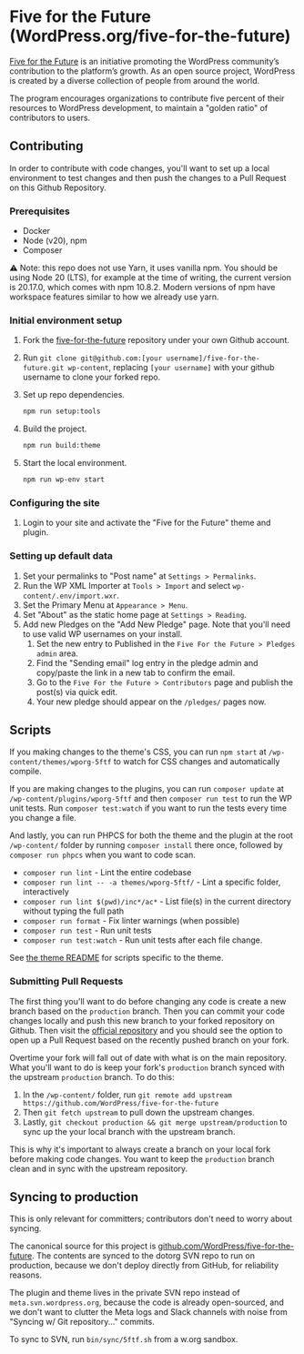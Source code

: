 # Five for the Future (WordPress.org/five-for-the-future)

[Five for the Future](https://wordpress.org/five-for-the-future) is an initiative promoting the WordPress community’s contribution to the platform’s growth. As an open source project, WordPress is created by a diverse collection of people from around the world.

The program encourages organizations to contribute five percent of their resources to WordPress development, to maintain a "golden ratio" of contributors to users.


## Contributing

In order to contribute with code changes, you'll want to set up a local environment to test changes and then push the changes to a Pull Request on this Github Repository.


### Prerequisites

* Docker
* Node (v20), npm
* Composer

⚠️ Note: this repo does not use Yarn, it uses vanilla npm. You should be using Node 20 (LTS), for example at the time of writing, the current version is 20.17.0, which comes with npm 10.8.2. Modern versions of npm have workspace features similar to how we already use yarn.


### Initial environment setup

1. Fork the [five-for-the-future](https://github.com/WordPress/five-for-the-future) repository under your own Github account.
1. Run `git clone git@github.com:[your username]/five-for-the-future.git wp-content`, replacing `[your username]` with your github username to clone your forked repo.
1. Set up repo dependencies.

	```bash
	npm run setup:tools
	```

1. Build the project.

	```bash
	npm run build:theme
	```

1. Start the local environment.

	```bash
	npm run wp-env start
	```


### Configuring the site

1. Login to your site and activate the "Five for the Future" theme and plugin.


### Setting up default data

1. Set your permalinks to "Post name" at `Settings > Permalinks`.
1. Run the WP XML Importer at `Tools > Import` and select `wp-content/.env/import.wxr`.
1. Set the Primary Menu at `Appearance > Menu`.
1. Set "About" as the static home page at `Settings > Reading`.
1. Add new Pledges on the "Add New Pledge" page. Note that you'll need to use valid WP usernames on your install.
	1. Set the new entry to Published in the `Five For the Future > Pledges admin` area.
	1. Find the "Sending email" log entry in the pledge admin and copy/paste the link in a new tab to confirm the email.
	1. Go to the `Five For the Future > Contributors` page and publish the post(s) via quick edit.
	1. Your new pledge should appear on the `/pledges/` pages now.


## Scripts

If you making changes to the theme's CSS, you can run `npm start` at `/wp-content/themes/wporg-5ftf` to watch for CSS changes and automatically compile.

If you are making changes to the plugins, you can run `composer update` at `/wp-content/plugins/wporg-5ftf` and then `composer run test` to run the WP unit tests. Run `composer test:watch` if you want to run the tests every time you change a file.

And lastly, you can run PHPCS for both the theme and the plugin at the root `/wp-content/` folder by running `composer install` there once, followed by `composer run phpcs` when you want to code scan.


* `composer run lint` - Lint the entire codebase
* `composer run lint -- -a themes/wporg-5ftf/` - Lint a specific folder, interactively
* `composer run lint $(pwd)/inc*/ac*` - List file(s) in the current directory without typing the full path
* `composer run format` - Fix linter warnings (when possible)
* `composer run test` - Run unit tests
* `composer run test:watch` - Run unit tests after each file change.

See [the theme README](./themes/wporg-5ftf/README.md) for scripts specific to the theme.



### Submitting Pull Requests

The first thing you'll want to do before changing any code is create a new branch based on the `production` branch. Then you can commit your code changes locally and push this new branch to your forked repository on Github. Then visit the [official repository](https://github.com/WordPress/five-for-the-future/) and you should see the option to open up a Pull Request based on the recently pushed branch on your fork.

Overtime your fork will fall out of date with what is on the main repository. What you'll want to do is keep your fork's `production` branch synced with the upstream `production` branch. To do this:

1) In the `/wp-content/` folder, run `git remote add upstream https://github.com/WordPress/five-for-the-future`
2) Then `git fetch upstream` to pull down the upstream changes.
3) Lastly, `git checkout production && git merge upstream/production` to sync up the your local branch with the upstream branch.

This is why it's important to always create a branch on your local fork before making code changes. You want to keep the `production` branch clean and in sync with the upstream repository.


## Syncing to production

This is only relevant for committers; contributors don't need to worry about syncing.

The canonical source for this project is [github.com/WordPress/five-for-the-future](https://github.com/WordPress/five-for-the-future). The contents are synced to the dotorg SVN repo to run on production, because we don't deploy directly from GitHub, for reliability reasons.

The plugin and theme lives in the private SVN repo instead of `meta.svn.wordpress.org`, because the code is already open-sourced, and we don't want to clutter the Meta logs and Slack channels with noise from "Syncing w/ Git repository..." commits.

To sync to SVN, run `bin/sync/5ftf.sh` from a w.org sandbox.
